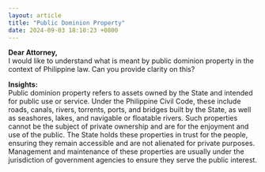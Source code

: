 ```yaml
---
layout: article
title: "Public Dominion Property"
date: 2024-09-03 18:10:23 +0800
---
```


<p><strong>Dear Attorney,</strong><br>I would like to understand what is meant by public dominion property in the context of Philippine law. Can you provide clarity on this?</p><p><strong>Insights:</strong><br>Public dominion property refers to assets owned by the State and intended for public use or service. Under the Philippine Civil Code, these include roads, canals, rivers, torrents, ports, and bridges built by the State, as well as seashores, lakes, and navigable or floatable rivers. Such properties cannot be the subject of private ownership and are for the enjoyment and use of the public. The State holds these properties in trust for the people, ensuring they remain accessible and are not alienated for private purposes. Management and maintenance of these properties are usually under the jurisdiction of government agencies to ensure they serve the public interest.</p>